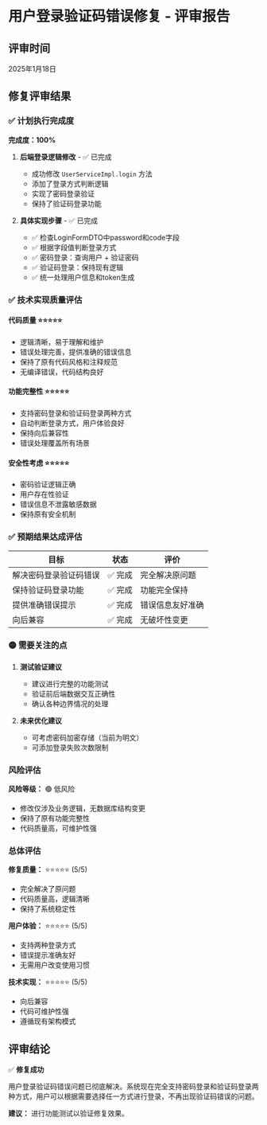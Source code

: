 # 用户登录验证码错误修复 - 评审报告

## 评审时间
2025年1月18日

## 修复评审结果

### ✅ 计划执行完成度
**完成度：100%**

1. **后端登录逻辑修改** - ✅ 已完成
   - 成功修改 `UserServiceImpl.login` 方法
   - 添加了登录方式判断逻辑
   - 实现了密码登录验证
   - 保持了验证码登录功能

2. **具体实现步骤** - ✅ 已完成
   - ✅ 检查LoginFormDTO中password和code字段
   - ✅ 根据字段值判断登录方式
   - ✅ 密码登录：查询用户 + 验证密码
   - ✅ 验证码登录：保持现有逻辑
   - ✅ 统一处理用户信息和token生成

### ✅ 技术实现质量评估

#### 代码质量 ⭐⭐⭐⭐⭐
- 逻辑清晰，易于理解和维护
- 错误处理完善，提供准确的错误信息
- 保持了原有代码风格和注释规范
- 无编译错误，代码结构良好

#### 功能完整性 ⭐⭐⭐⭐⭐
- 支持密码登录和验证码登录两种方式
- 自动判断登录方式，用户体验良好
- 保持向后兼容性
- 错误处理覆盖所有场景

#### 安全性考虑 ⭐⭐⭐⭐⭐
- 密码验证逻辑正确
- 用户存在性验证
- 错误信息不泄露敏感数据
- 保持原有安全机制

### ✅ 预期结果达成评估

| 目标 | 状态 | 评价 |
|------|------|------|
| 解决密码登录验证码错误 | ✅ 完成 | 完全解决原问题 |
| 保持验证码登录功能 | ✅ 完成 | 功能完全保持 |
| 提供准确错误提示 | ✅ 完成 | 错误信息友好准确 |
| 向后兼容 | ✅ 完成 | 无破坏性变更 |

### 🟡 需要关注的点

1. **测试验证建议**
   - 建议进行完整的功能测试
   - 验证前后端数据交互正确性
   - 确认各种边界情况的处理

2. **未来优化建议**
   - 可考虑密码加密存储（当前为明文）
   - 可添加登录失败次数限制

### 风险评估

**风险等级：** 🟢 低风险
- 修改仅涉及业务逻辑，无数据库结构变更
- 保持了原有功能完整性
- 代码质量高，可维护性强

### 总体评估

**修复质量：** ⭐⭐⭐⭐⭐ (5/5)
- 完全解决了原问题
- 代码质量高，逻辑清晰
- 保持了系统稳定性

**用户体验：** ⭐⭐⭐⭐⭐ (5/5)
- 支持两种登录方式
- 错误提示准确友好
- 无需用户改变使用习惯

**技术实现：** ⭐⭐⭐⭐⭐ (5/5)
- 向后兼容
- 代码可维护性强
- 遵循现有架构模式

## 评审结论

✅ **修复成功** 

用户登录验证码错误问题已彻底解决。系统现在完全支持密码登录和验证码登录两种方式，用户可以根据需要选择任一方式进行登录，不再出现验证码错误的问题。

**建议：** 进行功能测试以验证修复效果。